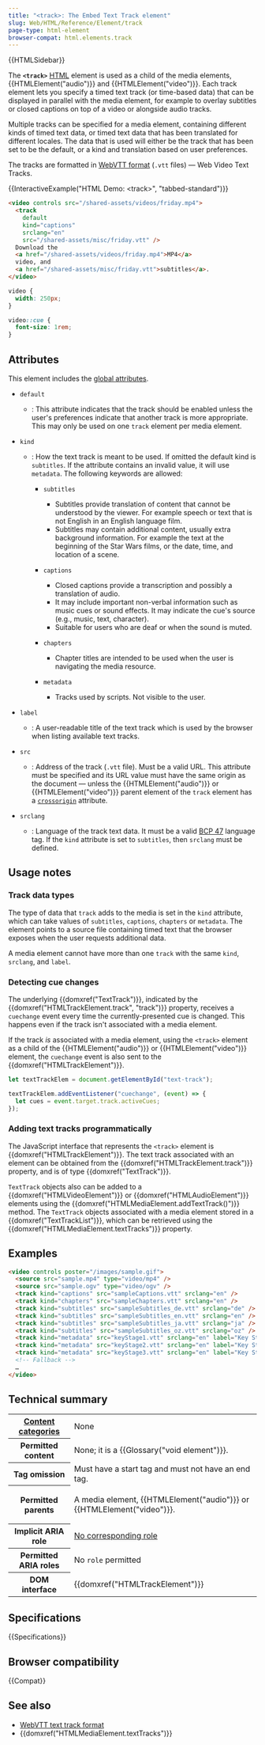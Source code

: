 ```yaml
---
title: "<track>: The Embed Text Track element"
slug: Web/HTML/Reference/Element/track
page-type: html-element
browser-compat: html.elements.track
---
```


{{HTMLSidebar}}

The **`<track>`** [HTML](/en-US/docs/Web/HTML) element is used as a child of the media elements, {{HTMLElement("audio")}} and {{HTMLElement("video")}}.
Each track element lets you specify a timed text track (or time-based data) that can be displayed in parallel with the media element, for example to overlay subtitles or closed captions on top of a video or alongside audio tracks.

Multiple tracks can be specified for a media element, containing different kinds of timed text data, or timed text data that has been translated for different locales.
The data that is used will either be the track that has been set to be the default, or a kind and translation based on user preferences.

The tracks are formatted in [WebVTT format](/en-US/docs/Web/API/WebVTT_API) (`.vtt` files) — Web Video Text Tracks.

{{InteractiveExample("HTML Demo: &lt;track&gt;", "tabbed-standard")}}

```html interactive-example
<video controls src="/shared-assets/videos/friday.mp4">
  <track
    default
    kind="captions"
    srclang="en"
    src="/shared-assets/misc/friday.vtt" />
  Download the
  <a href="/shared-assets/videos/friday.mp4">MP4</a>
  video, and
  <a href="/shared-assets/misc/friday.vtt">subtitles</a>.
</video>
```

```css interactive-example
video {
  width: 250px;
}

video::cue {
  font-size: 1rem;
}
```

## Attributes

This element includes the [global attributes](/en-US/docs/Web/HTML/Global_attributes).

- `default`
  - : This attribute indicates that the track should be enabled unless the user's preferences indicate that another track is more appropriate. This may only be used on one `track` element per media element.
- `kind`

  - : How the text track is meant to be used. If omitted the default kind is `subtitles`. If the attribute contains an invalid value, it will use `metadata`.
    The following keywords are allowed:

    - `subtitles`

      - Subtitles provide translation of content that cannot be understood by the viewer. For example speech or text that is not English in an English language film.
      - Subtitles may contain additional content, usually extra background information. For example the text at the beginning of the Star Wars films, or the date, time, and location of a scene.

    - `captions`

      - Closed captions provide a transcription and possibly a translation of audio.
      - It may include important non-verbal information such as music cues or sound effects.
        It may indicate the cue's source (e.g., music, text, character).
      - Suitable for users who are deaf or when the sound is muted.

    - `chapters`

      - Chapter titles are intended to be used when the user is navigating the media resource.

    - `metadata`

      - Tracks used by scripts. Not visible to the user.

- `label`
  - : A user-readable title of the text track which is used by the browser when listing available text tracks.
- `src`
  - : Address of the track (`.vtt` file). Must be a valid URL. This attribute must be specified and its URL value must have the same origin as the document — unless the {{HTMLElement("audio")}} or {{HTMLElement("video")}} parent element of the `track` element has a [`crossorigin`](/en-US/docs/Web/HTML/Reference/Attributes/crossorigin) attribute.
- `srclang`
  - : Language of the track text data. It must be a valid [BCP 47](https://r12a.github.io/app-subtags/) language tag. If the `kind` attribute is set to `subtitles`, then `srclang` must be defined.

## Usage notes

### Track data types

The type of data that `track` adds to the media is set in the `kind` attribute, which can take values of `subtitles`, `captions`, `chapters` or `metadata`. The element points to a source file containing timed text that the browser exposes when the user requests additional data.

A media element cannot have more than one `track` with the same `kind`, `srclang`, and `label`.

### Detecting cue changes

The underlying {{domxref("TextTrack")}}, indicated by the {{domxref("HTMLTrackElement.track", "track")}} property, receives a `cuechange` event every time the currently-presented cue is changed. This happens even if the track isn't associated with a media element.

If the track _is_ associated with a media element, using the `<track>` element as a child of the {{HTMLElement("audio")}} or {{HTMLElement("video")}} element, the `cuechange` event is also sent to the {{domxref("HTMLTrackElement")}}.

```js
let textTrackElem = document.getElementById("text-track");

textTrackElem.addEventListener("cuechange", (event) => {
  let cues = event.target.track.activeCues;
});
```

### Adding text tracks programmatically

The JavaScript interface that represents the `<track>` element is {{domxref("HTMLTrackElement")}}.
The text track associated with an element can be obtained from the {{domxref("HTMLTrackElement.track")}} property, and is of type {{domxref("TextTrack")}}.

`TextTrack` objects also can be added to a {{domxref("HTMLVideoElement")}} or {{domxref("HTMLAudioElement")}} elements using the {{domxref("HTMLMediaElement.addTextTrack()")}} method.
The `TextTrack` objects associated with a media element stored in a {{domxref("TextTrackList")}}, which can be retrieved using the {{domxref("HTMLMediaElement.textTracks")}} property.

## Examples

```html
<video controls poster="/images/sample.gif">
  <source src="sample.mp4" type="video/mp4" />
  <source src="sample.ogv" type="video/ogv" />
  <track kind="captions" src="sampleCaptions.vtt" srclang="en" />
  <track kind="chapters" src="sampleChapters.vtt" srclang="en" />
  <track kind="subtitles" src="sampleSubtitles_de.vtt" srclang="de" />
  <track kind="subtitles" src="sampleSubtitles_en.vtt" srclang="en" />
  <track kind="subtitles" src="sampleSubtitles_ja.vtt" srclang="ja" />
  <track kind="subtitles" src="sampleSubtitles_oz.vtt" srclang="oz" />
  <track kind="metadata" src="keyStage1.vtt" srclang="en" label="Key Stage 1" />
  <track kind="metadata" src="keyStage2.vtt" srclang="en" label="Key Stage 2" />
  <track kind="metadata" src="keyStage3.vtt" srclang="en" label="Key Stage 3" />
  <!-- Fallback -->
  …
</video>
```

## Technical summary

<table class="properties">
  <tbody>
    <tr>
      <th scope="row">
        <a href="/en-US/docs/Web/HTML/Content_categories">Content categories</a>
      </th>
      <td>None</td>
    </tr>
    <tr>
      <th scope="row">Permitted content</th>
      <td>None; it is a {{Glossary("void element")}}.</td>
    </tr>
    <tr>
      <th scope="row">Tag omission</th>
      <td>Must have a start tag and must not have an end tag.</td>
    </tr>
    <tr>
      <th scope="row">Permitted parents</th>
      <td>
        <p>
          A media element, {{HTMLElement("audio")}} or {{HTMLElement("video")}}.
        </p>
      </td>
    </tr>
    <tr>
      <th scope="row">Implicit ARIA role</th>
      <td>
        <a href="https://www.w3.org/TR/html-aria/#dfn-no-corresponding-role">No corresponding role</a>
      </td>
    </tr>
    <tr>
      <th scope="row">Permitted ARIA roles</th>
      <td>No <code>role</code> permitted</td>
    </tr>
    <tr>
      <th scope="row">DOM interface</th>
      <td>{{domxref("HTMLTrackElement")}}</td>
    </tr>
  </tbody>
</table>

## Specifications

{{Specifications}}

## Browser compatibility

{{Compat}}

## See also

- [WebVTT text track format](/en-US/docs/Web/API/WebVTT_API)
- {{domxref("HTMLMediaElement.textTracks")}}
